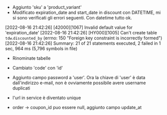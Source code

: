 - Aggiunto 'sku' a 'product_variant'
- Modificato expiration_date and start_date in discount con DATETIME, mi si sono verificati gli errori seguenti. Con datetime tutto ok.

[2022-08-16 21:42:26] [42000][1067] Invalid default value for 'expiration_date'
[2022-08-16 21:42:26] [HY000][1005] Can't create table `tdw`.`discounted_by` (errno: 150 "Foreign key constraint is
incorrectly formed")
[2022-08-16 21:42:26] Summary: 21 of 21 statements executed, 2 failed in
1 sec, 964 ms (5,796 symbols in file)

- Rinominate tabelle
- Cambiato 'code' con 'id'
- Aggiunto campo password a 'user'. Ora la chiave di 'user' è data dall'indirizzo e-mail, non è ovviamente possibile avere username duplicati

- l'url in service è diventato unique
- order -> coupon_id puo essere null, aggiunto campo update_at